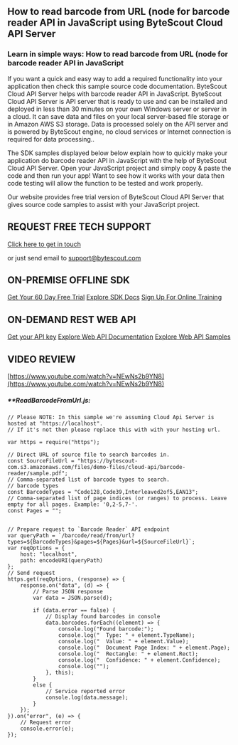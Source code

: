 ## How to read barcode from URL (node for barcode reader API in JavaScript using ByteScout Cloud API Server

### Learn in simple ways: How to read barcode from URL (node for barcode reader API in JavaScript

If you want a quick and easy way to add a required functionality into your application then check this sample source code documentation. ByteScout Cloud API Server helps with barcode reader API in JavaScript. ByteScout Cloud API Server is API server that is ready to use and can be installed and deployed in less than 30 minutes on your own Windows server or server in a cloud. It can save data and files on your local server-based file storage or in Amazon AWS S3 storage. Data is processed solely on the API server and is powered by ByteScout engine, no cloud services or Internet connection is required for data processing..

The SDK samples displayed below below explain how to quickly make your application do barcode reader API in JavaScript with the help of ByteScout Cloud API Server. Open your JavaScript project and simply copy & paste the code and then run your app! Want to see how it works with your data then code testing will allow the function to be tested and work properly.

Our website provides free trial version of ByteScout Cloud API Server that gives source code samples to assist with your JavaScript project.

## REQUEST FREE TECH SUPPORT

[Click here to get in touch](https://bytescout.zendesk.com/hc/en-us/requests/new?subject=ByteScout%20Cloud%20API%20Server%20Question)

or just send email to [support@bytescout.com](mailto:support@bytescout.com?subject=ByteScout%20Cloud%20API%20Server%20Question) 

## ON-PREMISE OFFLINE SDK 

[Get Your 60 Day Free Trial](https://bytescout.com/download/web-installer?utm_source=github-readme)
[Explore SDK Docs](https://bytescout.com/documentation/index.html?utm_source=github-readme)
[Sign Up For Online Training](https://academy.bytescout.com/)


## ON-DEMAND REST WEB API

[Get your API key](https://pdf.co/documentation/api?utm_source=github-readme)
[Explore Web API Documentation](https://pdf.co/documentation/api?utm_source=github-readme)
[Explore Web API Samples](https://github.com/bytescout/ByteScout-SDK-SourceCode/tree/master/PDF.co%20Web%20API)

## VIDEO REVIEW

[https://www.youtube.com/watch?v=NEwNs2b9YN8](https://www.youtube.com/watch?v=NEwNs2b9YN8)




<!-- code block begin -->

##### ****ReadBarcodeFromUrl.js:**
    
```
// Please NOTE: In this sample we're assuming Cloud Api Server is hosted at "https://localhost". 
// If it's not then please replace this with with your hosting url.

var https = require("https");

// Direct URL of source file to search barcodes in.
const SourceFileUrl = "https://bytescout-com.s3.amazonaws.com/files/demo-files/cloud-api/barcode-reader/sample.pdf";
// Comma-separated list of barcode types to search. 
// barcode types
const BarcodeTypes = "Code128,Code39,Interleaved2of5,EAN13";
// Comma-separated list of page indices (or ranges) to process. Leave empty for all pages. Example: '0,2-5,7-'.
const Pages = "";


// Prepare request to `Barcode Reader` API endpoint
var queryPath = `/barcode/read/from/url?types=${BarcodeTypes}&pages=${Pages}&url=${SourceFileUrl}`;
var reqOptions = {
    host: "localhost",
    path: encodeURI(queryPath)
};
// Send request
https.get(reqOptions, (response) => {
    response.on("data", (d) => {
        // Parse JSON response
        var data = JSON.parse(d);
        
        if (data.error == false) {
            // Display found barcodes in console
            data.barcodes.forEach((element) => {
                console.log("Found barcode:");
                console.log("  Type: " + element.TypeName);
                console.log("  Value: " + element.Value);
                console.log("  Document Page Index: " + element.Page);
                console.log("  Rectangle: " + element.Rect);
                console.log("  Confidence: " + element.Confidence);
                console.log("");
            }, this);
        }
        else {
            // Service reported error
            console.log(data.message);
        }
    });
}).on("error", (e) => {
    // Request error
    console.error(e);
});

```

<!-- code block end -->